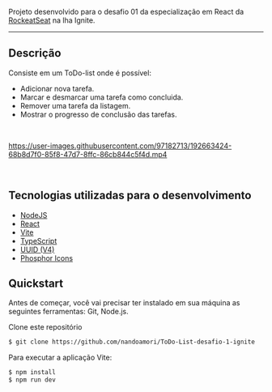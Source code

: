  Projeto desenvolvido para o desafio 01 da especialização em React da [RockeatSeat](https://www.rocketseat.com.br/) na lha Ignite.



<hr>


## Descrição

Consiste em um ToDo-list onde é possível:

- Adicionar nova tarefa.
- Marcar e desmarcar uma tarefa como concluida.
- Remover uma tarefa da listagem.
- Mostrar o progresso de conclusão das tarefas.

<br>
<p align="center">



https://user-images.githubusercontent.com/97182713/192663424-68b8d7f0-85f8-47d7-8ffc-86cb844c5f4d.mp4





<br>

## Tecnologias utilizadas para o desenvolvimento
* [NodeJS](https://nodejs.org/en/)
* [React](https://reactjs.org/)
* [Vite](https://vitejs.dev/)
* [TypeScript](https://www.typescriptlang.org/)
* [UUID (V4)](https://www.npmjs.com/package/uuidv4)
* [Phosphor Icons](https://phosphoricons.com/)

## Quickstart


Antes de começar, você vai precisar ter instalado em sua máquina as seguintes ferramentas: Git, Node.js. 


Clone este repositório
```sh
$ git clone https://github.com/nandoamori/ToDo-List-desafio-1-ignite
```

Para executar a aplicação Vite:
```sh
$ npm install
$ npm run dev
```

